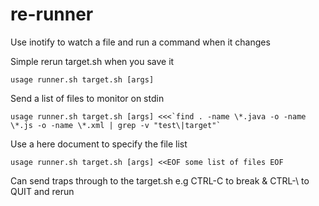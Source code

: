 # re-runner
Use inotify to watch a file and run a command when it changes

Simple rerun target.sh when you save it

```
usage runner.sh target.sh [args]
```

Send a list of files to monitor on stdin

```
usage runner.sh target.sh [args] <<<`find . -name \*.java -o -name \*.js -o -name \*.xml | grep -v "test\|target"`
```

Use a here document to specify the file list

```
usage runner.sh target.sh [args] <<EOF some list of files EOF
```

Can send traps through to the target.sh e.g CTRL-C to break & CTRL-\ to QUIT and rerun
